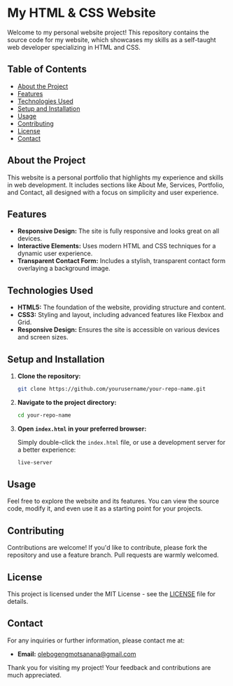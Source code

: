 
# My HTML & CSS Website

Welcome to my personal website project! This repository contains the source code for my website, which showcases my skills as a self-taught web developer specializing in HTML and CSS.

## Table of Contents
- [About the Project](#about-the-project)
- [Features](#features)
- [Technologies Used](#technologies-used)
- [Setup and Installation](#setup-and-installation)
- [Usage](#usage)
- [Contributing](#contributing)
- [License](#license)
- [Contact](#contact)

## About the Project

This website is a personal portfolio that highlights my experience and skills in web development. It includes sections like About Me, Services, Portfolio, and Contact, all designed with a focus on simplicity and user experience.

## Features
- **Responsive Design:** The site is fully responsive and looks great on all devices.
- **Interactive Elements:** Uses modern HTML and CSS techniques for a dynamic user experience.
- **Transparent Contact Form:** Includes a stylish, transparent contact form overlaying a background image.

## Technologies Used
- **HTML5:** The foundation of the website, providing structure and content.
- **CSS3:** Styling and layout, including advanced features like Flexbox and Grid.
- **Responsive Design:** Ensures the site is accessible on various devices and screen sizes.

## Setup and Installation
1. **Clone the repository:**
   ```bash
   git clone https://github.com/yourusername/your-repo-name.git
   ```
2. **Navigate to the project directory:**
   ```bash
   cd your-repo-name
   ```
3. **Open `index.html` in your preferred browser:**

   Simply double-click the `index.html` file, or use a development server for a better experience:
   ```bash
   live-server
   ```

## Usage
Feel free to explore the website and its features. You can view the source code, modify it, and even use it as a starting point for your projects.

## Contributing
Contributions are welcome! If you'd like to contribute, please fork the repository and use a feature branch. Pull requests are warmly welcomed.

## License
This project is licensed under the MIT License - see the [LICENSE](LICENSE) file for details.

## Contact
For any inquiries or further information, please contact me at:

- **Email:** [olebogengmotsanana@gmail.com](mailto:olebogengmotsanana@gmail.com)

Thank you for visiting my project! Your feedback and contributions are much appreciated.
